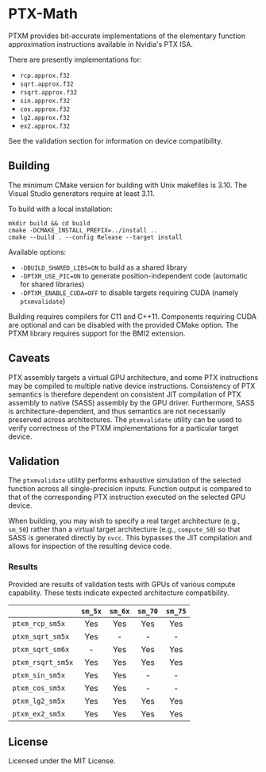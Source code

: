 # PTX-Math

PTXM provides bit-accurate implementations of the elementary function approximation instructions available in Nvidia's PTX ISA.

There are presently implementations for:

- `rcp.approx.f32`
- `sqrt.approx.f32`
- `rsqrt.approx.f32`
- `sin.approx.f32`
- `cos.approx.f32`
- `lg2.approx.f32`
- `ex2.approx.f32`

See the validation section for information on device compatibility.

## Building

The minimum CMake version for building with Unix makefiles is 3.10. The Visual Studio generators require at least 3.11.

To build with a local installation:

    mkdir build && cd build
    cmake -DCMAKE_INSTALL_PREFIX=../install ..
    cmake --build . --config Release --target install

Available options:

- `-DBUILD_SHARED_LIBS=ON` to build as a shared library
- `-DPTXM_USE_PIC=ON` to generate position-independent code (automatic for shared libraries)
- `-DPTXM_ENABLE_CUDA=OFF` to disable targets requiring CUDA (namely `ptxmvalidate`)

Building requires compilers for C11 and C++11. Components requiring CUDA are optional and can be disabled with the provided CMake option. The PTXM library requires support for the BMI2 extension.

## Caveats

PTX assembly targets a virtual GPU architecture, and some PTX instructions may be compiled to multiple native device instructions. Consistency of PTX semantics is therefore dependent on consistent JIT compilation of PTX assembly to native (SASS) assembly by the GPU driver. Furthermore, SASS is architecture-dependent, and thus semantics are not necessarily preserved across architectures. The `ptxmvalidate` utility can be used to verify correctness of the PTXM implementations for a particular target device.

## Validation

The `ptxmvalidate` utility performs exhaustive simulation of the selected function across all single-precision inputs. Function output is compared to that of the corresponding PTX instruction executed on the selected GPU device.

When building, you may wish to specify a real target architecture (e.g., `sm_50`) rather than a virtual target architecture (e.g., `compute_50`) so that SASS is generated directly by `nvcc`. This bypasses the JIT compilation and allows for inspection of the resulting device code.

### Results

Provided are results of validation tests with GPUs of various compute capability. These tests indicate expected architecture compatibility.

|                   | `sm_5x` | `sm_6x` | `sm_70` | `sm_75` |
| :---              |  :---:  |  :---:  |  :---:  |  :---:  |
| `ptxm_rcp_sm5x`   |   Yes   |   Yes   |   Yes   |   Yes   |
| `ptxm_sqrt_sm5x`  |   Yes   |    -    |    -    |    -    |
| `ptxm_sqrt_sm6x`  |    -    |   Yes   |   Yes   |   Yes   |
| `ptxm_rsqrt_sm5x` |   Yes   |   Yes   |   Yes   |   Yes   |
| `ptxm_sin_sm5x`   |   Yes   |   Yes   |    -    |    -    |
| `ptxm_cos_sm5x`   |   Yes   |   Yes   |    -    |    -    |
| `ptxm_lg2_sm5x`   |   Yes   |   Yes   |   Yes   |   Yes   |
| `ptxm_ex2_sm5x`   |   Yes   |   Yes   |   Yes   |   Yes   |

## License

Licensed under the MIT License.
